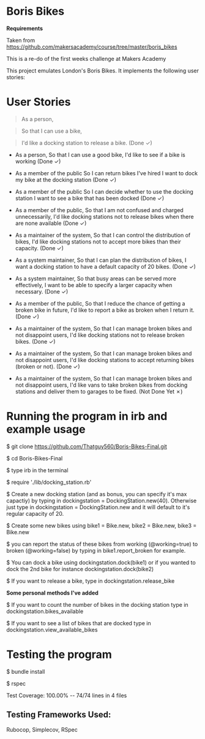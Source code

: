 # Boris Bikes 

**Requirements**

Taken from https://github.com/makersacademy/course/tree/master/boris_bikes

This is a re-do of the first weeks challenge at Makers Academy

This project emulates London's Boris Bikes. It implements the following user stories:

# User Stories

>As a person,

>So that I can use a bike,

>I'd like a docking station to release a bike. (Done ✓)

- As a person,
  So that I can use a good bike,
  I'd like to see if a bike is working (Done ✓)

- As a member of the public
  So I can return bikes I've hired
  I want to dock my bike at the docking station (Done ✓)

- As a member of the public
  So I can decide whether to use the docking station
  I want to see a bike that has been docked (Done ✓)

- As a member of the public,
  So that I am not confused and charged unnecessarily,
  I'd like docking stations not to release bikes when there are none available (Done ✓)

- As a maintainer of the system,
  So that I can control the distribution of bikes,
  I'd like docking stations not to accept more bikes than their capacity. (Done ✓)

- As a system maintainer,
  So that I can plan the distribution of bikes,
  I want a docking station to have a default capacity of 20 bikes. (Done ✓)

- As a system maintainer,
  So that busy areas can be served more effectively,
  I want to be able to specify a larger capacity when necessary. 
  (Done ✓)

- As a member of the public,
  So that I reduce the chance of getting a broken bike in future,
  I'd like to report a bike as broken when I return it. (Done ✓)

- As a maintainer of the system,
  So that I can manage broken bikes and not disappoint users,
  I'd like docking stations not to release broken bikes. (Done ✓)

- As a maintainer of the system,
  So that I can manage broken bikes and not disappoint users,
  I'd like docking stations to accept returning bikes (broken or not).
  (Done ✓)

- As a maintainer of the system,
  So that I can manage broken bikes and not disappoint users,
  I'd like vans to take broken bikes from docking stations and deliver them to garages to be fixed.
  (Not Done Yet ✗) 

# Running the program in irb and example usage

$ git clone https://github.com/Thatguy560/Boris-Bikes-Final.git
  
$ cd Boris-Bikes-Final

$ type irb in the terminal 

$ require './lib/docking_station.rb'

$ Create a new docking station (and as bonus, you can specify it's max capactiy) by typing in dockingstation = DockingStation.new(40). Otherwise just type in dockingstation = DockingStation.new and it will default to it's regular capacity of 20. 

$ Create some new bikes using bike1 = Bike.new, bike2 = Bike.new, bike3 = Bike.new

$ you can report the status of these bikes from working (@working=true) to broken (@working=false) by typing in bike1.report_broken for example.

$ You can dock a bike using dockingstation.dock(bike1) or if you wanted to dock the 2nd bike for instance dockingstation.dock(bike2)

$ If you want to release a bike, type in dockingstation.release_bike

**Some personal methods I've added** 

$ If you want to count the number of bikes in the docking station type in dockingstation.bikes_available 

$ If you want to see a list of bikes that are docked type in dockingstation.view_available_bikes

# Testing the program

$ bundle install 

$ rspec

Test Coverage:  100.00% -- 74/74 lines in 4 files
  
## Testing Frameworks Used: 
  
 Rubocop, Simplecov, RSpec


